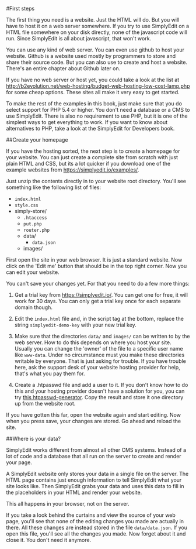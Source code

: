 #First steps

The first thing you need is a website. Just the HTML will do. But you will have to host it on a web server somewhere. If you try to use SimplyEdit on a HTML file somewhere on your disk directly, none of the javascript code will run. Since SimplyEdit is all about javascript, that won't work.

You can use any kind of web server. You can even use github to host your website. Github is a website used mostly by programmers to store and share their source code. But you can also use to create and host a website. There's an entire chapter about Github later on. 

If you have no web server or host yet, you could take a look at the list at http://b2evolution.net/web-hosting/budget-web-hosting-low-cost-lamp.php for some cheap options. These sites all make it very easy to get started. 

To make the rest of the examples in this book, just make sure that you do select support for  PHP 5.4 or higher. You don't need a database or a CMS to use SimplyEdit. There is also no requirement to use PHP, but it is one of the simplest ways to get everything to work. If you want to know about alternatives to PHP, take a look at the SimplyEdit for Developers book.

##Create your homepage

If you have the hosting sorted, the next step is to create a homepage for your website. You can just create a complete site from scratch with just plain HTML and CSS, but its a lot quicker if you download one of the example websites from https://simplyedit.io/examples/.

Just unzip the contents directly in to your website root directory. You'll see something like the following list of files:

- `index.html`
- `style.css`
- simply-store/
  - `.htaccess` 
  - `put.php`
  - `router.php`
  - data/
    - `data.json`
  - images/

First open the site in your web browser. It is just a standard website. Now click on the 'Edit me' button that should be in the top right corner. Now you can edit your website.

You can't save your changes yet. For that you need to do a few more things:

1. Get a trial key from https://simplyedit.io/. You can get one for free, it will work for 30 days. You can only get a trial key once for each separate domain though.

2. Edit the `index.html` file and, in the script tag at the bottom, replace the string `simplyedit-demo-key` with your new trial key.

3. Make sure that the directories `data/` and `images/` can be written to by the web server. How to do this depends on where you host your site. Usually you can change the 'owner' of the file to a specific user name like `www-data`. Under no circumstance must you make these directories writable by everyone. That is just asking for trouble. If you have trouble here, ask the support desk of your website hosting provider for help, that's what you pay them for.

4. Create a .htpasswd file and add a user to it. If you don't know how to do this and your hosting provider doesn't have a solution for you, you can try [this htpasswd-generator](http://www.htaccesstools.com/htpasswd-generator/). Copy the result and store it one directory up from the website root.
 
If you have gotten this far, open the website again and start editing. Now when you press save, your changes are stored. Go ahead and reload the site. 

##Where is your data?

SimplyEdit works different from almost all other CMS systems. Instead of a lot of code and a database that all run on the server to create and render your page. 

A SimplyEdit website only stores your data in a single file on the server. The HTML page contains just enough information to tell SimplyEdit what your site looks like. Then SimplyEdit grabs your data and uses this data to fill in the placeholders in your HTML and render your website.

This all happens in your browser, not on the server.

If you take a look behind the curtains and view the source of your web page, you'll see that none of the editing changes you made are actually in there. All these changes are instead stored in the file `data/data.json`. If you open this file, you'll see all the changes you made. Now forget about it and close it. You don't need it anymore.

